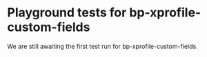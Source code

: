 # Playground tests for bp-xprofile-custom-fields
We are still awaiting the first test run for bp-xprofile-custom-fields.

